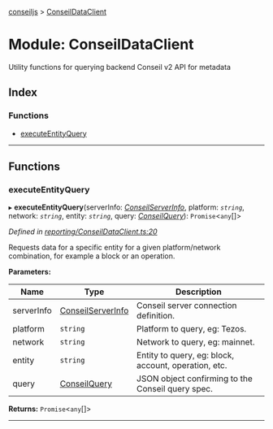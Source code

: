 [conseiljs](../README.md) > [ConseilDataClient](../modules/conseildataclient.md)

# Module: ConseilDataClient

Utility functions for querying backend Conseil v2 API for metadata

## Index

### Functions

* [executeEntityQuery](conseildataclient.md#executeentityquery)

---

## Functions

<a id="executeentityquery"></a>

###  executeEntityQuery

▸ **executeEntityQuery**(serverInfo: *[ConseilServerInfo](../interfaces/conseilserverinfo.md)*, platform: *`string`*, network: *`string`*, entity: *`string`*, query: *[ConseilQuery](../interfaces/conseilquery.md)*): `Promise`<`any`[]>

*Defined in [reporting/ConseilDataClient.ts:20](https://github.com/Cryptonomic/ConseilJS/blob/b4f6349/src/reporting/ConseilDataClient.ts#L20)*

Requests data for a specific entity for a given platform/network combination, for example a block or an operation.

**Parameters:**

| Name | Type | Description |
| ------ | ------ | ------ |
| serverInfo | [ConseilServerInfo](../interfaces/conseilserverinfo.md) |  Conseil server connection definition. |
| platform | `string` |  Platform to query, eg: Tezos. |
| network | `string` |  Network to query, eg: mainnet. |
| entity | `string` |  Entity to query, eg: block, account, operation, etc. |
| query | [ConseilQuery](../interfaces/conseilquery.md) |  JSON object confirming to the Conseil query spec. |

**Returns:** `Promise`<`any`[]>

___

